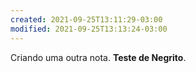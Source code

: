 ```yaml
---
created: 2021-09-25T13:11:29-03:00
modified: 2021-09-25T13:13:24-03:00
---
```


Criando uma outra nota. **Teste de Negrito**.
